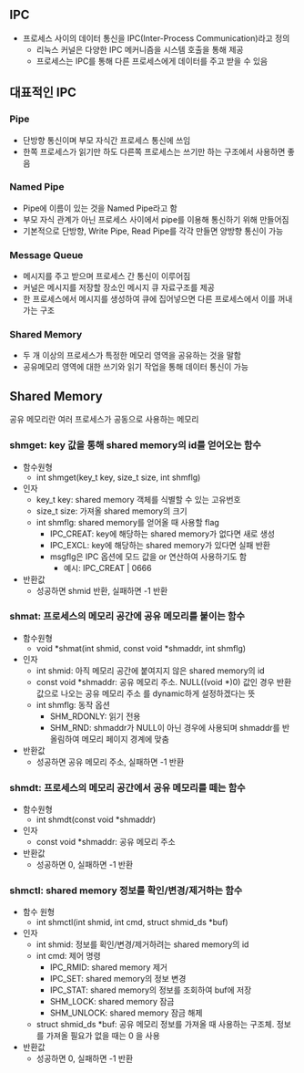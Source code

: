 ## IPC
- 프로세스 사이의 데이터 통신을 IPC(Inter-Process Communication)라고 정의
  - 리눅스 커널은 다양한 IPC 메커니즘을 시스템 호출을 통해 제공
  - 프로세스는 IPC를 통해 다른 프로세스에게 데이터를 주고 받을 수 있음

## 대표적인 IPC
### Pipe
- 단방향 통신이며 부모 자식간 프로세스 통신에 쓰임
- 한쪽 프로세스가 읽기만 하도 다른쪽 프로세스는 쓰기만 하는 구조에서 사용하면 좋음

### Named Pipe
- Pipe에 이름이 있는 것을 Named Pipe라고 함
- 부모 자식 관계가 아닌 프로세스 사이에서 pipe를 이용해 통신하기 위해 만들어짐
- 기본적으로 단방향, Write Pipe, Read Pipe를 각각 만들면 양방향 통신이 가능

### Message Queue
- 메시지를 주고 받으며 프로세스 간 통신이 이루어짐
- 커널은 메시지를 저장할 장소인 메시지 큐 자료구조를 제공
- 한 프로세스에서 메시지를 생성하여 큐에 집어넣으면 다른 프로세스에서 이를 꺼내가는 구조

### Shared Memory
- 두 개 이상의 프로세스가 특정한 메모리 영역을 공유하는 것을 말함
- 공유메모리 영역에 대한 쓰기와 읽기 작업을 통해 데이터 통신이 가능

## Shared Memory
공유 메모리란 여러 프로세스가 공동으로 사용하는 메모리

### shmget: key 값을 통해 shared memory의 id를 얻어오는 함수
- 함수원형
  - int shmget(key_t key, size_t size, int shmflg)
- 인자
  - key_t key: shared memory 객체를 식별할 수 있는 고유번호
  - size_t size: 가져올 shared memory의 크기
  - int shmflg: shared memory를 얻어올 때 사용할 flag
    - IPC_CREAT: key에 해당하는 shared memory가 없다면 새로 생성
    - IPC_EXCL: key에 해당하는 shared memory가 있다면 실패 반환
    - msgflg은 IPC 옵션에 모드 값을 or 연산하여 사용하기도 함
      - 예시: IPC_CREAT | 0666
- 반환값
  - 성공하면 shmid 반환, 실패하면 -1 반환
  
### shmat: 프로세스의 메모리 공간에 공유 메모리를 붙이는 함수
- 함수원형
  - void *shmat(int shmid, const void *shmaddr, int shmflg)
- 인자
  - int shmid: 아직 메모리 공간에 붙여지지 않은 shared memory의 id
  - const void *shmaddr: 공유 메모리 주소. NULL((void *)0) 값인 경우 반환값으로 나오는 공유 메모리 주소
를 dynamic하게 설정하겠다는 뜻
  - int shmflg: 동작 옵션
    - SHM_RDONLY: 읽기 전용
    - SHM_RND: shmaddr가 NULL이 아닌 경우에 사용되며 shmaddr를 반올림하여 메모리 페이지 경계에 맞춤
- 반환값
  - 성공하면 공유 메모리 주소, 실패하면 -1 반환

### shmdt: 프로세스의 메모리 공간에서 공유 메모리를 떼는 함수
- 함수원형
  - int shmdt(const void *shmaddr)
- 인자
  - const void *shmaddr: 공유 메모리 주소
- 반환값
  - 성공하면 0, 실패하면 -1 반환
  
### shmctl: shared memory 정보를 확인/변경/제거하는 함수
- 함수 원형
  - int shmctl(int shmid, int cmd, struct shmid_ds *buf)
- 인자
  - int shmid: 정보를 확인/변경/제거하려는 shared memory의 id
  - int cmd: 제어 명령
    - IPC_RMID: shared memory 제거
    - IPC_SET: shared memory의 정보 변경
    - IPC_STAT: shared memory의 정보를 조회하여 buf에 저장
    - SHM_LOCK: shared memory 잠금
    - SHM_UNLOCK: shared memory 잠금 해제
  - struct shmid_ds *buf: 공유 메모리 정보를 가져올 때 사용하는 구조체. 정보를 가져올 필요가 없을 때는 0
을 사용
- 반환값
  - 성공하면 0, 실패하면 -1 반환
